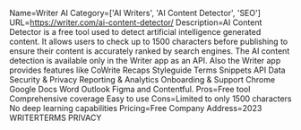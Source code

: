 Name=Writer AI
Category=['AI Writers', 'AI Content Detector', 'SEO']
URL=https://writer.com/ai-content-detector/
Description=AI Content Detector is a free tool used to detect artificial intelligence generated content. It allows users to check up to 1500 characters before publishing to ensure their content is accurately ranked by search engines. The AI content detection is available only in the Writer app as an API. Also the Writer app provides features like CoWrite Recaps Styleguide Terms Snippets API Data Security & Privacy Reporting & Analytics Onboarding & Support Chrome Google Docs Word Outlook Figma and Contentful.
Pros=Free tool Comprehensive coverage Easy to use
Cons=Limited to only 1500 characters No deep learning capabilities
Pricing=Free
Company Address=2023 WRITERTERMS PRIVACY
